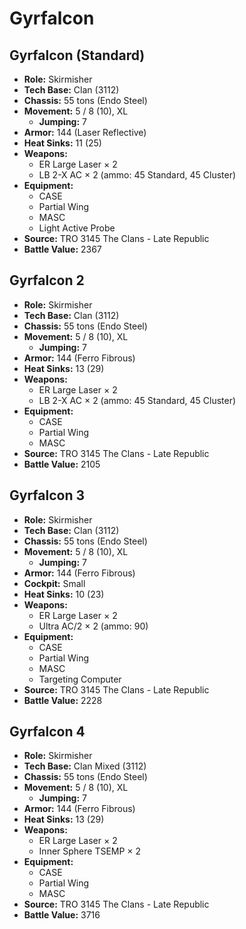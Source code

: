 # Gyrfalcon
## Gyrfalcon (Standard)
- **Role:** Skirmisher
- **Tech Base:** Clan (3112)
- **Chassis:** 55 tons (Endo Steel)
- **Movement:** 5 / 8 (10), XL
  - **Jumping:** 7
- **Armor:** 144 (Laser Reflective)
- **Heat Sinks:** 11 (25)
- **Weapons:**
  - ER Large Laser × 2
  - LB 2-X AC × 2 (ammo: 45 Standard, 45 Cluster)
- **Equipment:**
  - CASE
  - Partial Wing
  - MASC
  - Light Active Probe
- **Source:** TRO 3145 The Clans - Late Republic
- **Battle Value:** 2367

## Gyrfalcon 2
- **Role:** Skirmisher
- **Tech Base:** Clan (3112)
- **Chassis:** 55 tons (Endo Steel)
- **Movement:** 5 / 8 (10), XL
  - **Jumping:** 7
- **Armor:** 144 (Ferro Fibrous)
- **Heat Sinks:** 13 (29)
- **Weapons:**
  - ER Large Laser × 2
  - LB 2-X AC × 2 (ammo: 45 Standard, 45 Cluster)
- **Equipment:**
  - CASE
  - Partial Wing
  - MASC
- **Source:** TRO 3145 The Clans - Late Republic
- **Battle Value:** 2105

## Gyrfalcon 3
- **Role:** Skirmisher
- **Tech Base:** Clan (3112)
- **Chassis:** 55 tons (Endo Steel)
- **Movement:** 5 / 8 (10), XL
  - **Jumping:** 7
- **Armor:** 144 (Ferro Fibrous)
- **Cockpit:** Small
- **Heat Sinks:** 10 (23)
- **Weapons:**
  - ER Large Laser × 2
  - Ultra AC/2 × 2 (ammo: 90)
- **Equipment:**
  - CASE
  - Partial Wing
  - MASC
  - Targeting Computer
- **Source:** TRO 3145 The Clans - Late Republic
- **Battle Value:** 2228

## Gyrfalcon 4
- **Role:** Skirmisher
- **Tech Base:** Clan Mixed (3112)
- **Chassis:** 55 tons (Endo Steel)
- **Movement:** 5 / 8 (10), XL
  - **Jumping:** 7
- **Armor:** 144 (Ferro Fibrous)
- **Heat Sinks:** 13 (29)
- **Weapons:**
  - ER Large Laser × 2
  - Inner Sphere TSEMP × 2
- **Equipment:**
  - CASE
  - Partial Wing
  - MASC
- **Source:** TRO 3145 The Clans - Late Republic
- **Battle Value:** 3716

